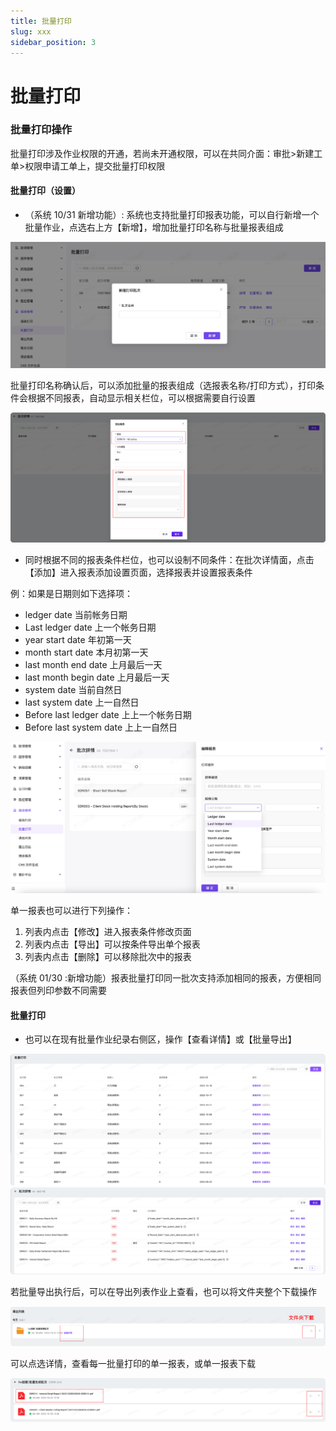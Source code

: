 ```yaml
---
title: 批量打印
slug: xxx
sidebar_position: 3
---
```



# 批量打印

### 批量打印操作

 批量打印涉及作业权限的开通，若尚未开通权限，可以在共同介面：审批>新建工单>权限申请工单上，提交批量打印权限

#### 批量打印（设置）

-  （系统 10/31 新增功能）: 系统也支持批量打印报表功能，可以自行新增一个批量作业，点选右上方【新增】，增加批量打印名称与批量报表组成

<img src="./assets/DrK4bTj9GoQCmnxz80tcqiyanwb.png"/>

批量打印名称确认后，可以添加批量的报表组成（选报表名称/打印方式），打印条件会根据不同报表，自动显示相关栏位，可以根据需要自行设置

<img src="./assets/IxEHbQBepozH5kxgXHGcc5n3nlf.png"/>

- 同时根据不同的报表条件栏位，也可以设制不同条件：在批次详情面，点击【添加】进入报表添加设置页面，选择报表并设置报表条件

 例：如果是日期则如下选择项：

- ledger date    当前帐务日期  
- Last ledger date 上一个帐务日期
- year start date     年初第一天
- month start date    本月初第一天
- last month end date   上月最后一天
- last month begin date 上月最后一天
- system date  当前自然日
- last system date 上一自然日
- Before last ledger date 上上一个帐务日期
- Before last system date 上上一自然日

<img src="./assets/McCsbLAgIoqNjCxkktxc0yODnwg.png"/>

单一报表也可以进行下列操作：

1. 列表内点击【修改】进入报表条件修改页面
2. 列表内点击【导出】可以按条件导出单个报表
3. 列表内点击【删除】可以移除批次中的报表

 （系统 01/30 :新增功能）报表批量打印同一批次支持添加相同的报表，方便相同报表但列印参数不同需要

#### 批量打印

- 也可以在现有批量作业纪录右侧区，操作【查看详情】或【批量导出】

<img src="./assets/FP7mbcG5Ko6gMsxDNSMc9ncJnwc.png"/>

<img src="./assets/Xy5FbfMkDootlAxyNaQcglzpnFe.png"/>

若批量导出执行后，可以在导出列表作业上查看，也可以将文件夹整个下载操作

<img src="./assets/V3rGbtb4qoK79DxX0v0c2iMdnwd.png"/>

可以点选详情，查看每一批量打印的单一报表，或单一报表下载

<img src="./assets/Rp0Cb2E6xoE1mHxaZircPqG7nCd.png"/>

